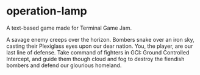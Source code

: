# operation-lamp
A text-based game made for Terminal Game Jam.

A savage enemy creeps over the horizon. Bombers snake over an iron sky, casting their Plexiglass eyes upon our dear nation.
You, the player, are our last line of defense. Take command of fighters in GCI: Ground Controlled Intercept, and guide them though cloud and fog
to destroy the fiendish bombers and defend our glourious homeland.